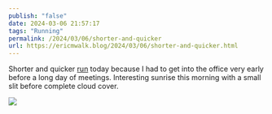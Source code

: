 ```yaml
---
publish: "false"
date: 2024-03-06 21:57:17
tags: "Running"
permalink: /2024/03/06/shorter-and-quicker
url: https://ericmwalk.blog/2024/03/06/shorter-and-quicker.html
---
```


Shorter and quicker [run](https://strava.com/activities/10901868496) today because I had to get into the office very early before a long day of meetings. Interesting sunrise this morning with a small slit before complete cloud cover.

![](https://ericmwalk.blog/uploads/2024/img-8145.jpeg)